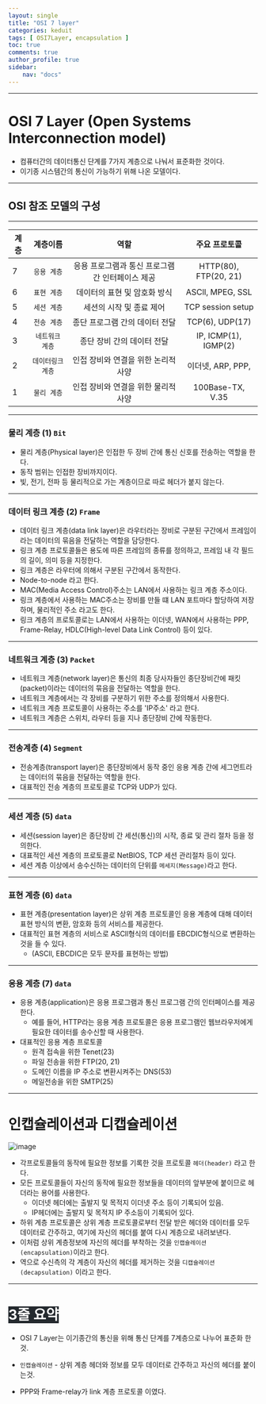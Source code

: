 ```yaml
---
layout: single
title: "OSI 7 layer"
categories: keduit
tags: [ OSI7Layer, encapsulation ]
toc: true
comments: true 
author_profile: true
sidebar:
    nav: "docs"
---
```


---
# OSI 7 Layer (Open Systems Interconnection model)

* 컴퓨터간의 데이터통신 단계를 7가지 계층으로 나눠서 표준화한 것이다.
* 이기종 시스템간의 통신이 가능하기 위해 나온 모델이다.

---

## OSI 참조 모델의 구성

---

|계층|계층이름|역할|주요 프로토콜
|-|:-------:|:-------------:|:----:|
|7|`응용 계층`|응용 프로그램과 통신 프로그램간 인터페이스 제공|HTTP(80), FTP(20, 21)|
|6|`표현 계층`|데이터의 표현 및 암호화 방식|ASCll, MPEG, SSL|
|5|`세션 계층`|세션의 시작 및 종료 제어|TCP session setup|
|4|`전송 계층`|종단 프로그램 간의 데이터 전달|TCP(6), UDP(17)|
|3|`네트워크 계층`|종단 장비 간의 데이터 전달|IP, ICMP(1), IGMP(2)|
|2|`데이터링크 계층`|인접 장비와 연결을 위한 논리적 사양|이더넷, ARP, PPP, |
|1|`물리 계층`|인접 장비와 연결을 위한 물리적 사양|100Base-TX, V.35|

---


### 물리 계층 (1) `Bit`
* 물리 계층(Physical layer)은 인접한 두 장비 간에 통신 신호를 전송하는 역할을 한다.
* 동작 범위는 인접한 장비까지이다.
* 빛, 전기, 전파 등 물리적으로 가는 계층이므로 따로 헤더가 붙지 않는다.
 
  
 ---

### 데이터 링크 계층 (2) `Frame`
* 데이터 링크 계층(data link layer)은 라우터라는 장비로 구분된 구간에서 프레임이라는 데이터의 묶음을 전달하는 역할을 담당한다.
* 링크 계층 프로토콜들은 용도에 따른 프레임의 종류를 정의하고, 프레임 내 각 필드의 길이, 의미 등을 지정한다.
* 링크 계층은 라우터에 의해서 구분된 구간에서 동작한다.
* Node-to-node 라고 한다.
* MAC(Media Access Control)주소는 LAN에서 사용하는 링크 계층 주소이다.
* 링크 계층에서 사용하는 MAC주소는 장비를 만들 떄 LAN 포트마다 할당하여 저장하며, 물리적인 주소 라고도 한다.
* 링크 계층의 프로토콜로는 LAN에서 사용하는 이더넷, WAN에서 사용하는 PPP, Frame-Relay, HDLC(High-level Data Link Control) 등이 있다.

---

### 네트워크 계층 (3) `Packet`
* 네트워크 계층(network layer)은 통신의 최종 당사자들인 종단장비간에 패킷(packet)이라는 데이터의 묶음을 전달하는 역할을 한다.
* 네트워크 계층에서는 각 장비를 구분하기 위한 주소를 정의해서 사용한다.
* 네트워크 계층 프로토콜이 사용하는 주소를 'IP주소' 라고 한다.
* 네트워크 계층은 스위치, 라우터 등을 지나 종단장비 간에 작동한다.

---

### 전송계층 (4) `Segment`
* 전송계층(transport layer)은 종단장비에서 동작 중인 응용 계층 간에 세그먼트라는 데이터의 묶음을 전달하는 역할을 한다.
* 대표적인 전송 계층의 프로토콜로 TCP와 UDP가 있다.
  
---

### 세션 계층 (5) `data`
* 세션(session layer)은 종단장비 간 세션(통신)의 시작, 종료 및 관리 절차 등을 정의한다.
* 대표적인 세션 계층의 프로토콜로 NetBIOS, TCP 세션 관리절차 등이 있다.
* 세션 계층 이상에서 송수신하는 데이터의 단위를 `메세지(Message)`라고 한다.

---

### 표현 계층 (6) `data`
* 표현 계층(presentation layer)은 상위 계층 프로토콜인 응용 계층에 대해 데이터 표현 방식의 변환, 암호화 등의 서비스를 제공한다.
* 대표적인 표현 계층의 서비스로 ASCll형식의 데이터를 EBCDIC형식으로 변환하는 것을 들 수 있다. 
   * (ASCll, EBCDIC은 모두 문자를 표현하는 방법)

---

### 응용 계층 (7) `data`
* 응용 계층(application)은 응용 프로그램과 통신 프로그램 간의 인터페이스를 제공한다.
  * 예를 들어, HTTP라는 응용 계층 프로토콜은 응용 프로그램인 웹브라우저에게 필요한 데이터를 송수신할 때 사용한다.
* 대표적인 응용 계층 프로토콜
  * 원격 접속을 위한 Tenet(23)
  * 파일 전송을 위한 FTP(20, 21)
  * 도메인 이름을 IP 주소로 변환시켜주는 DNS(53)
  * 메일전송을 위한 SMTP(25)   

---


# 인캡슐레이션과 디캡슐레이션
![image](https://user-images.githubusercontent.com/128279031/227756801-6458f59f-2814-4b81-a4c6-662d0e8562d9.png)

* 각프로토콜들의 동작에 필요한 정보를 기록한 것을 프로토콜 `헤더(header)` 라고 한다.
* 모든 프로토콜들이 자신의 동작에 필요한 정보들을 데이터의 앞부분에 붙이므로 헤더라는 용어를 사용한다.
  * 이더넷 헤더에는 출발지 및 목적지 이더넷 주소 등이 기록되어 있음.
  * IP헤더에는 출발지 및 목적지 IP 주소등이 기록되어 있다.
* 하위 계층 프로토콜은 상위 계층 프로토콜로부터 전달 받은 헤더와 데이터를 모두 데이터로 간주하고, 여기에 자신의 헤더를 붙여 다시 계층으로 내려보낸다.
* 이처럼 상위 계층정보에 자신의 헤더를 부착하는 것을 `인캡슐레이션(encapsulation)`이라고 한다.
* 역으로 수신측의 각 계층이 자신의 헤더를 제거하는 것을 `디캡슐레이션(decapsulation)` 이라고 한다.
  
---

# <mark style='background-color: #24292e'><font color= "white"> 3줄 요약 </font></mark>

* OSI 7 Layer는 이기종간의 통신을 위해 통신 단계를 7계층으로 나누어 표준화 한 것.

* `인캡슐레이션` - 상위 계층 헤더와 정보를 모두 데이터로 간주하고 자신의 헤더를 붙이는것.

* PPP와 Frame-relay가 link 계층 프로토콜 이였다. 